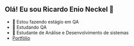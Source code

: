 ## Olá! Eu sou Ricardo Enio Neckel 👋

- 🔭 Estou fazendo estágio em QA 
- 🌱 Estudando QA 
- 🤔 Estudante de Análise e Desenvolvimento de sistemas
- [Portfólio](https://rneckel.github.io/trabalho_segunda_parte/)

